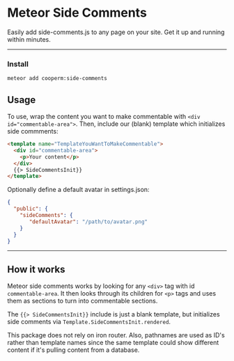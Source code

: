 # Meteor Side Comments

Easily add side-comments.js to any page on your site. Get it up and running
within minutes.

---

### Install

~~~
meteor add cooperm:side-comments
~~~


## Usage
To use, wrap the content you want to make commentable with
`<div id="commentable-area">`. Then, include our (blank) template which
initializes side commments:

~~~html
<template name="TemplateYouWantToMakeCommentable">
  <div id="commentable-area">
    <p>Your content</p>
  </div>
  {{> SideCommentsInit}}
</template>
~~~

Optionally define a default avatar in settings.json:

~~~json
{
  "public": {
    "sideComments": {
       "defaultAvatar": "/path/to/avatar.png"
    }
  }
}
~~~

---

## How it works

Meteor side comments works by looking for any `<div>` tag with id `commentable-area`.
It then looks through its children for `<p>` tags and uses them as sections to
turn into commentable sections.

The `{{> SideCommentsInit}}` include is just a blank template, but initializes
side comments via `Template.SideCommentsInit.rendered`.

This package does not rely on iron router. Also, pathnames are used as ID's
rather than template names since the same template could show different content
if it's pulling content from a database.